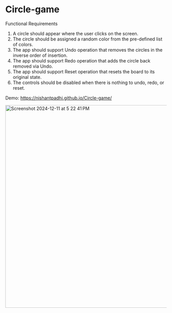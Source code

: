 # Circle-game

Functional Requirements

1) A circle should appear where the user clicks on the screen.
2) The circle should be assigned a random color from the pre-defined list of colors.
3) The app should support Undo operation that removes the circles in the inverse order of insertion.
4) The app should support Redo operation that adds the circle back removed via Undo.
5) The app should support Reset operation that resets the board to its original state.
6) The controls should be disabled when there is nothing to undo, redo, or reset.

Demo: https://nishantpadhi.github.io/Circle-game/

<img width="633" alt="Screenshot 2024-12-11 at 5 22 41 PM" src="https://github.com/user-attachments/assets/2b612321-04f4-4318-ab3d-577373225812">
